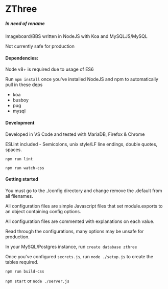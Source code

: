 # ZThree
##### In need of rename

Imageboard/BBS written in NodeJS with Koa and MySQLJS/MySQL

Not currently safe for production

#### Dependencies:

Node v8+ is required due to usage of ES6

Run `npm install` once you've installed NodeJS and npm to automatically pull in these deps

* koa
* busboy
* pug
* mysql

#### Development

Developed in VS Code and tested with MariaDB, Firefox & Chrome

ESLint included - Semicolons, unix style/LF line endings, double quotes, spaces.

`npm run lint` 

`npm run watch-css`

#### Getting started

You must go to the ./config directory and change remove the .default from all filenames.

All configuration files are simple Javascript files that set module.exports to an object containing config options.

All configuration files are commented with explanations on each value.

Read through the configurations, many options may be unsafe for production.

In your MySQL/Postgres instance, run `create database zthree`

Once you've configured `secrets.js`, run `node ./setup.js` to create the tables required.

`npm run build-css`

`npm start` or `node ./server.js`